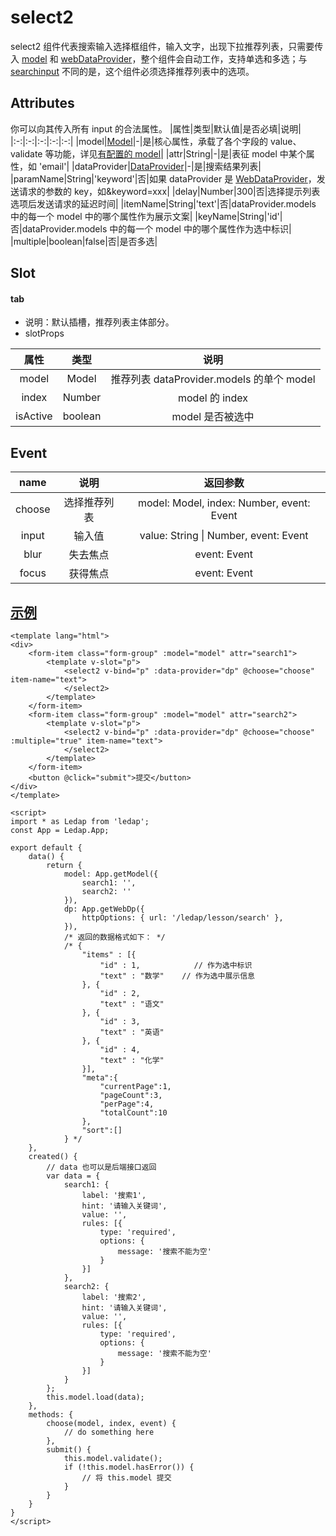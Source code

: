 # select2
select2 组件代表搜索输入选择框组件，输入文字，出现下拉推荐列表，只需要传入 [model](/api/Model) 和 [webDataProvider](/api/WebDataProvider)，整个组件会自动工作，支持单选和多选；与 [searchinput](/component/SearchInput/#searchinput) 不同的是，这个组件必须选择推荐列表中的选项。

## Attributes
你可以向其传入所有 input 的合法属性。
|属性|类型|默认值|是否必填|说明|
|:-:|:-:|:-:|:-:|:-:|
|model|[Model](/api/model/#获取实例)|-|是|核心属性，承载了各个字段的 value、validate 等功能，详见[有配置的 model](/api/model/#有配置的-value)|
|attr|String|-|是|表征 model 中某个属性，如 'email'|
|dataProvider|[DataProvider](/api/DataProvider/)|-|是|搜索结果列表|
|paramName|String|'keyword'|否|如果 dataProvider 是 [WebDataProvider](/api/WebDataProvider/)，发送请求的参数的 key，如&keyword=xxx|
|delay|Number|300|否|选择提示列表选项后发送请求的延迟时间|
|itemName|String|'text'|否|dataProvider.models 中的每一个 model 中的哪个属性作为展示文案|
|keyName|String|'id'|否|dataProvider.models 中的每一个 model 中的哪个属性作为选中标识|
|multiple|boolean|false|否|是否多选|


## Slot
#### tab
- 说明：默认插槽，推荐列表主体部分。
- slotProps

|属性|类型|说明|
|:-:|:-:|:-:|
|model|Model|推荐列表 dataProvider.models 的单个 model|
|index|Number|model 的 index|
|isActive|boolean|model 是否被选中|


## Event
|name|说明|返回参数|
|:-:|:-:|:-:|
|choose|选择推荐列表|model: Model, index: Number, event: Event|
|input|输入值|value: String \| Number, event: Event|
|blur|失去焦点|event: Event|
|focus|获得焦点|event: Event|


## [示例](https://widget.ethercap.com/ledap/default/select2)
```vue
<template lang="html">
<div>
    <form-item class="form-group" :model="model" attr="search1">
        <template v-slot="p">
            <select2 v-bind="p" :data-provider="dp" @choose="choose" item-name="text">
            </select2>
        </template>
    </form-item>
    <form-item class="form-group" :model="model" attr="search2">
        <template v-slot="p">
            <select2 v-bind="p" :data-provider="dp" @choose="choose" :multiple="true" item-name="text">
            </select2>
        </template>
    </form-item>
    <button @click="submit">提交</button>
</div>
</template>

<script>
import * as Ledap from 'ledap';
const App = Ledap.App;

export default {
    data() {
        return {
            model: App.getModel({
                search1: '',
                search2: ''
            }),
            dp: App.getWebDp({
                httpOptions: { url: '/ledap/lesson/search' },
            }),
            /* 返回的数据格式如下： */
            /* {
                "items" : [{
                    "id" : 1,            // 作为选中标识
                    "text" : "数学"    // 作为选中展示信息
                }, {
                    "id" : 2,
                    "text" : "语文"
                }, {
                    "id" : 3,
                    "text" : "英语"
                }, {
                    "id" : 4,
                    "text" : "化学"
                }],
                "meta":{
                    "currentPage":1,
                    "pageCount":3,
                    "perPage":4,
                    "totalCount":10
                },
                "sort":[]
            } */
    },
    created() {
        // data 也可以是后端接口返回
        var data = {
            search1: {
                label: '搜索1',
                hint: '请输入关键词',
                value: '',
                rules: [{
                    type: 'required',
                    options: {
                        message: '搜索不能为空'
                    }
                }]
            },
            search2: {
                label: '搜索2',
                hint: '请输入关键词',
                value: '',
                rules: [{
                    type: 'required',
                    options: {
                        message: '搜索不能为空'
                    }
                }]
            }
        };
        this.model.load(data);
    },
    methods: {
        choose(model, index, event) {
            // do something here
        },
        submit() {
            this.model.validate();
            if (!this.model.hasError()) {
                // 将 this.model 提交
            }
        }
    }
}
</script>
```
